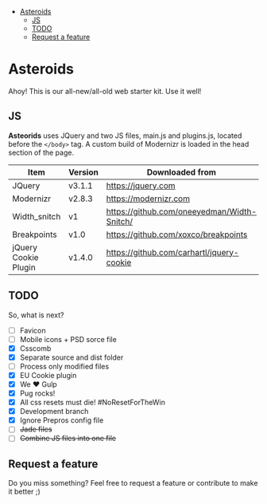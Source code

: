 <!-- TOC depthFrom:1 depthTo:6 withLinks:1 updateOnSave:1 orderedList:0 -->

- [Asteroids](#asteroids)
	- [JS](#js)
	- [TODO](#todo)
	- [Request a feature](#request-a-feature)

<!-- /TOC -->
# Asteroids
Ahoy! This is our all-new/all-old web starter kit. Use it well!


## JS
**Asteorids** uses JQuery and two JS files, main.js and plugins.js, located before the `</body>` tag. A custom build of Modernizr is loaded in the head section of the page.

| Item | Version | Downloaded from |
| ------ | ------- | --- |
| JQuery | v3.1.1 | https://jquery.com
| Modernizr | v2.8.3 | https://modernizr.com
| Width_snitch | v1 | https://github.com/oneeyedman/Width-Snitch/
| Breakpoints | v1.0 | https://github.com/xoxco/breakpoints
| jQuery Cookie Plugin | v1.4.0 | https://github.com/carhartl/jquery-cookie

## TODO
So, what is next?

- [ ] Favicon
- [ ] Mobile icons + PSD sorce file
- [x] Csscomb
- [x] Separate source and dist folder
- [ ] Process only modified files
- [x] EU Cookie plugin
- [x] We ♥ Gulp
- [x] Pug rocks!
- [x] All css resets must die! #NoResetForTheWin
- [x] Development branch
- [x] Ignore Prepros config file
- [ ] ~~Jade files~~
- [ ] ~~Combine JS files into one file~~

## Request a feature
Do you miss something? Feel free to request a feature or contribute to make it better ;)
